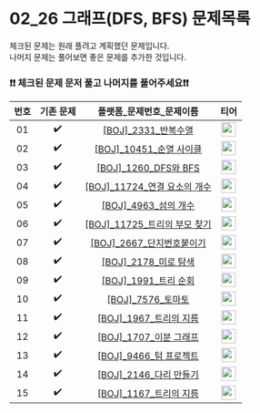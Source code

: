 # 02_26 그래프(DFS, BFS) 문제목록

체크된 문제는 원래 풀려고 계획했던 문제입니다.<br>
나머지 문제는 풀어보면 좋은 문제를 추가한 것입니다. <br>
### ❗️❗️ 체크된 문제 문저 풀고 나머지를 풀어주세요❗️❗️

|번호|기존 문제|플랫폼_문제번호_문제이름|티어|
| :-----: | :-----: | :-----: | :-----: |
|01|✔️|<a href="https://www.acmicpc.net/problem/2331" target="_blank">[BOJ]_2331_반복수열</a>| <a href="https://www.acmicpc.net/problem/2331" target="_blank"><img height="25px" width="25px" src="https://static.solved.ac/tier_small/7.svg"/></a> |
|02|✔️|<a href="https://www.acmicpc.net/problem/10451" target="_blank">[BOJ]_10451_순열 사이클</a>| <a href="https://www.acmicpc.net/problem/10451" target="_blank"><img height="25px" width="25px" src="https://static.solved.ac/tier_small/8.svg"/></a> |
|03|✔️|<a href="https://www.acmicpc.net/problem/1260" target="_blank">[BOJ]_1260_DFS와 BFS</a>| <a href="https://www.acmicpc.net/problem/1260" target="_blank"><img height="25px" width="25px" src="https://static.solved.ac/tier_small/9.svg"/></a> |
|04|✔️|<a href="https://www.acmicpc.net/problem/11724" target="_blank">[BOJ]_11724_연결 요소의 개수</a>| <a href="https://www.acmicpc.net/problem/11724" target="_blank"><img height="25px" width="25px" src="https://static.solved.ac/tier_small/9.svg"/></a> |
|05|✔️|<a href="https://www.acmicpc.net/problem/4963" target="_blank">[BOJ]_4963_섬의 개수</a>| <a href="https://www.acmicpc.net/problem/4963" target="_blank"><img height="25px" width="25px" src="https://static.solved.ac/tier_small/9.svg"/></a> |
|06|✔️|<a href="https://www.acmicpc.net/problem/11725" target="_blank">[BOJ]_11725_트리의 부모 찾기</a>| <a href="https://www.acmicpc.net/problem/11725" target="_blank"><img height="25px" width="25px" src="https://static.solved.ac/tier_small/9.svg"/></a> |
|07|✔️|<a href="https://www.acmicpc.net/problem/2667" target="_blank">[BOJ]_2667_단지번호붙이기</a>| <a href="https://www.acmicpc.net/problem/2667" target="_blank"><img height="25px" width="25px" src="https://static.solved.ac/tier_small/10.svg"/></a> |
|08|✔️|<a href="https://www.acmicpc.net/problem/2178" target="_blank">[BOJ]_2178_미로 탐색</a>| <a href="https://www.acmicpc.net/problem/2178" target="_blank"><img height="25px" width="25px" src="https://static.solved.ac/tier_small/10.svg"/></a> |
|09|✔️|<a href="https://www.acmicpc.net/problem/1991" target="_blank">[BOJ]_1991_트리 순회</a>| <a href="https://www.acmicpc.net/problem/1991" target="_blank"><img height="25px" width="25px" src="https://static.solved.ac/tier_small/10.svg"/></a> |
|10|✔️|<a href="https://www.acmicpc.net/problem/7576" target="_blank">[BOJ]_7576_토마토</a>| <a href="https://www.acmicpc.net/problem/7576" target="_blank"><img height="25px" width="25px" src="https://static.solved.ac/tier_small/11.svg"/></a> |
|11|✔️|<a href="https://www.acmicpc.net/problem/1967" target="_blank">[BOJ]_1967_트리의 지름</a>| <a href="https://www.acmicpc.net/problem/1967" target="_blank"><img height="25px" width="25px" src="https://static.solved.ac/tier_small/12.svg"/></a> |
|12|✔️|<a href="https://www.acmicpc.net/problem/1707" target="_blank">[BOJ]_1707_이분 그래프</a>| <a href="https://www.acmicpc.net/problem/1707" target="_blank"><img height="25px" width="25px" src="https://static.solved.ac/tier_small/12.svg"/></a> |
|13|✔️|<a href="https://www.acmicpc.net/problem/9466" target="_blank">[BOJ]_9466_텀 프로젝트</a>| <a href="https://www.acmicpc.net/problem/9466" target="_blank"><img height="25px" width="25px" src="https://static.solved.ac/tier_small/13.svg"/></a> |
|14|✔️|<a href="https://www.acmicpc.net/problem/2146" target="_blank">[BOJ]_2146_다리 만들기</a>| <a href="https://www.acmicpc.net/problem/2146" target="_blank"><img height="25px" width="25px" src="https://static.solved.ac/tier_small/13.svg"/></a> |
|15|✔️|<a href="https://www.acmicpc.net/problem/1167" target="_blank">[BOJ]_1167_트리의 지름</a>| <a href="https://www.acmicpc.net/problem/1167" target="_blank"><img height="25px" width="25px" src="https://static.solved.ac/tier_small/14.svg"/></a> |
